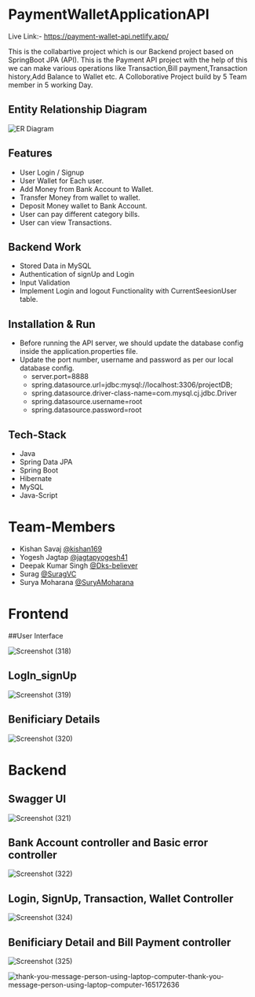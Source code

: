 # PaymentWalletApplicationAPI
Live Link:-  <a target="_blank" >https://payment-wallet-api.netlify.app/</a>

This is the collabartive project which is our Backend project based on SpringBoot JPA (API).
This is the Payment API project with the help of this we can  make various operations like Transaction,Bill payment,Transaction history,Add Balance to Wallet etc. 
A Colloborative Project build by 5 Team member in 5 working Day.

## Entity Relationship Diagram



<img src="https://i.imgur.com/SeX80BI.jpg" alt="ER Diagram"/>

## Features
- User Login / Signup 
- User Wallet for Each user.
- Add Money from Bank Account to Wallet.
- Transfer Money from wallet to wallet.
- Deposit Money wallet to Bank Account.
- User can pay different category bills.
- User can view Transactions.

## Backend Work

- Stored Data in MySQL
- Authentication of signUp and Login
- Input Validation
- Implement Login and logout Functionality with CurrentSeesionUser table.
   
 ## Installation & Run
 - Before running the API server, we should update the database config inside the application.properties file.
 - Update the port number, username and password as per our local database config.  
    - server.port=8888
    - spring.datasource.url=jdbc:mysql://localhost:3306/projectDB;
    - spring.datasource.driver-class-name=com.mysql.cj.jdbc.Driver
    - spring.datasource.username=root
    - spring.datasource.password=root

## Tech-Stack

- Java
- Spring Data JPA
- Spring Boot
- Hibernate
- MySQL
- Java-Script

# Team-Members
- Kishan Savaj [@kishan169](https://github.com/kishan169)
- Yogesh Jagtap [@jagtapyogesh41](https://github.com/jagtapyogesh41)
- Deepak Kumar Singh [@Dks-believer](https://github.com/Dks-believer)
- Surag [@SuragVC](https://github.com/SuragVC)
- Surya Moharana [@SuryAMoharana](https://github.com/SuryAMoharana)

# Frontend 
##User Interface

![Screenshot (318)](https://user-images.githubusercontent.com/97676470/193452018-ead3ee58-53ee-4d28-bc8b-3a63d1f4cc2e.png)

## LogIn_signUp

![Screenshot (319)](https://user-images.githubusercontent.com/97676470/193452106-69792da6-1cd6-4721-bc4c-19193e0b9c57.png)

## Benificiary Details

![Screenshot (320)](https://user-images.githubusercontent.com/97676470/193452144-89e944df-c8de-4355-b241-fe0dd1b6a177.png)

# Backend

## Swagger UI

![Screenshot (321)](https://user-images.githubusercontent.com/97676470/193454568-b4e6c1b4-bcf7-4a39-b544-28c4d83c67bf.png)

## Bank Account controller and Basic error controller


![Screenshot (322)](https://user-images.githubusercontent.com/97676470/193454629-f234e6a3-c789-4140-8970-282ce284b9b4.png)

## Login, SignUp, Transaction, Wallet Controller
![Screenshot (324)](https://user-images.githubusercontent.com/97676470/193454681-56f20521-7045-4fd4-b91f-ed31036ccde9.png)

## Benificiary Detail and Bill Payment controller
![Screenshot (325)](https://user-images.githubusercontent.com/97676470/193454749-00148c65-19a9-455f-8c29-5aa9ef7ef670.png)

![thank-you-message-person-using-laptop-computer-thank-you-message-person-using-laptop-computer-165172636](https://user-images.githubusercontent.com/97676470/193455146-6d60ca42-0811-46b0-ad3f-0c49a1296fa5.jpg)
